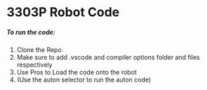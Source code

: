 # 3303P Robot Code 

##### To run the code:

1. Clone the Repo
2. Make sure to add .vscode and compiler options folder and files respectively
3. Use Pros to Load the code onto the robot
4. (Use the auton selector to run the auton code)
